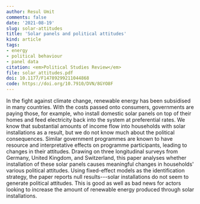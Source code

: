 ```yaml
---
author: Resul Umit
comments: false
date: '2021-08-19'
slug: solar-attitudes
title: 'Solar panels and political attitudes'
kind: article
tags:
- energy
- political behaviour
- panel data
citation: <em>Political Studies Review</em>
file: solar_attitudes.pdf
doi: 10.1177/F14789299211044868
code: https://doi.org/10.7910/DVN/8GYO8F
---
```



In the fight against climate change, renewable energy has been subsidised in many countries. With the costs passed onto consumers, governments are paying those, for example, who install domestic solar panels on top of their homes and feed electricity back into the system at preferential rates. We know that substantial amounts of income flow into households with solar installations as a result, but we do not know much about the political consequences. Similar government programmes are known to have resource and interpretative effects on programme participants, leading to changes in their attitudes. Drawing on three longitudinal surveys from Germany, United Kingdom, and Switzerland, this paper analyses whether installation of these solar panels causes meaningful changes in households' various political attitudes. Using fixed-effect models as the identification strategy, the paper reports null results---solar installations do not seem to generate political attitudes. This is good as well as bad news for actors looking to increase the amount of renewable energy produced through solar installations. 
